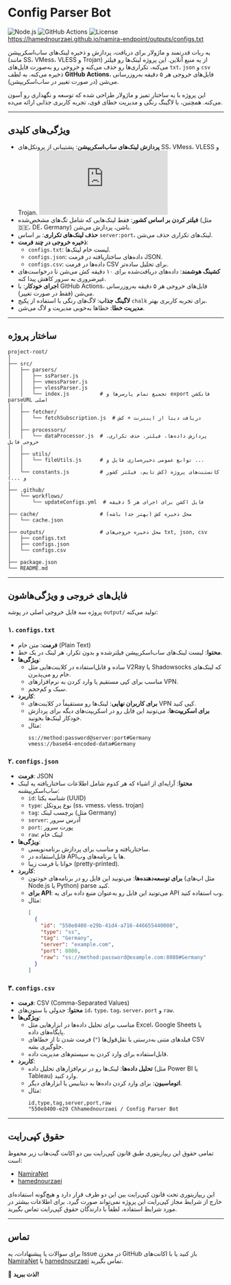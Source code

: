 # Config Parser Bot

![Node.js](https://img.shields.io/badge/Node.js-v18+-green)
![GitHub Actions](https://img.shields.io/badge/GitHub_Actions-Enabled-blue)
![License](https://img.shields.io/badge/License-Custom_Copyright-red)
https://hamednourzaei.github.io/namira-endpoint/outputs/configs.txt

یه ربات قدرتمند و ماژولار برای دریافت، پردازش و ذخیره لینک‌های ساب‌اسکریپشن (مانند SS، VMess، VLESS و Trojan) از یه منبع آنلاین. این پروژه لینک‌ها رو فیلتر می‌کنه، تکراری‌ها رو حذف می‌کنه و خروجی رو به‌صورت فایل‌های `txt`، `json` و `csv` ذخیره می‌کنه. به لطف **GitHub Actions**، فایل‌های خروجی هر ۵ دقیقه به‌روزرسانی می‌شن (در صورت تغییر در ساب‌اسکریپشن).

این پروژه با یه ساختار تمیز و ماژولار طراحی شده که توسعه و نگهداری رو آسون می‌کنه. همچنین، با لاگینگ رنگی و مدیریت خطای قوی، تجربه کاربری جذابی ارائه می‌ده.

---

## ویژگی‌های کلیدی

- **پردازش لینک‌های ساب‌اسکریپشن**: پشتیبانی از پروتکل‌های SS، VMess، VLESS و Trojan.
  ![subscription](https://hamednourzaei.github.io/namira-endpoint/outputs/configs.txt)
- **فیلتر کردن بر اساس کشور**: فقط لینک‌هایی که شامل تگ‌های مشخص‌شده (مثل 🇩🇪، DE، Germany) باشن، پردازش می‌شن.
- **حذف لینک‌های تکراری**: بر اساس `server:port`، لینک‌های تکراری حذف می‌شن.
- **ذخیره خروجی در چند فرمت**:
  - `configs.txt`: لیست خام لینک‌ها.
  - `configs.json`: داده‌های ساختاریافته در فرمت JSON.
  - `configs.csv`: داده‌ها در فرمت CSV برای تحلیل ساده‌تر.
- **کشینگ هوشمند**: داده‌های دریافت‌شده برای ۱۰ دقیقه کش می‌شن تا درخواست‌های غیرضروری به سرور کاهش پیدا کنه.
- **اجرای خودکار**: با GitHub Actions، فایل‌های خروجی هر ۵ دقیقه به‌روزرسانی می‌شن (فقط در صورت تغییر).
- **لاگینگ جذاب**: لاگ‌های رنگی با استفاده از پکیج `chalk` برای تجربه کاربری بهتر.
- **مدیریت خطا**: خطاها به‌خوبی مدیریت و لاگ می‌شن.

---

## ساختار پروژه

```
project-root/
│
├── src/
│   ├── parsers/
│   │   ├── ssParser.js
│   │   ├── vmessParser.js
│   │   ├── vlessParser.js
│   │   └── index.js          # تجمیع تمام پارسرها و export فانکشن parseURL اصلی
│   │
│   ├── fetcher/
│   │   └── fetchSubscription.js  # دریافت دیتا از اینترنت + کش
│   │
│   ├── processors/
│   │   └── dataProcessor.js  # پردازش داده‌ها، فیلتر، حذف تکراری، خروجی فایل
│   │
│   ├── utils/
│   │   └── fileUtils.js      # توابع عمومی ذخیره‌سازی فایل و ...
│   │
│   └── constants.js          # کانستنت‌های پروژه (کش تایم، فیلتر کشور و ...)
│
├── .github/
│   └── workflows/
│       └── updateConfigs.yml  # فایل اکشن برای اجرای هر 5 دقیقه
│
├── cache/                    # محل ذخیره کش (بهتر جدا باشه)
│   └── cache.json
│
├── outputs/                  # محل ذخیره خروجی‌های txt, json, csv
│   ├── configs.txt
│   ├── configs.json
│   └── configs.csv
│
├── package.json
└── README.md
```

---

## فایل‌های خروجی و ویژگی‌هاشون

پروژه سه فایل خروجی اصلی در پوشه `output/` تولید می‌کنه:

### ۱. `configs.txt`

- **فرمت**: متن خام (Plain Text)
- **محتوا**: لیست لینک‌های ساب‌اسکریپشن فیلترشده و بدون تکرار، هر لینک در یک خط.
- **ویژگی‌ها**:
  - ساده و قابل‌استفاده در کلاینت‌هایی مثل V2Ray یا Shadowsocks که لینک‌های خام رو می‌پذیرن.
  - مناسب برای کپی مستقیم یا وارد کردن به نرم‌افزارهای VPN.
  - سبک و کم‌حجم.
- **کاربرد**:
  - **برای کاربران نهایی**: لینک‌ها رو مستقیماً در کلاینت‌های VPN کپی کنید.
  - **برای اسکریپت‌ها**: می‌تونید این فایل رو در اسکریپت‌های دیگه برای پردازش خودکار لینک‌ها بخونید.
  - مثال:
    ```
    ss://method:password@server:port#Germany
    vmess://base64-encoded-data#Germany
    ```

### ۲. `configs.json`

- **فرمت**: JSON
- **محتوا**: آرایه‌ای از اشیاء که هر کدوم شامل اطلاعات ساختاریافته یه لینک ساب‌اسکریپشنه:
  - `id`: شناسه یکتا (UUID)
  - `type`: نوع پروتکل (ss، vmess، vless، trojan)
  - `tag`: برچسب لینک (مثل Germany)
  - `server`: آدرس سرور
  - `port`: پورت سرور
  - `raw`: لینک خام
- **ویژگی‌ها**:
  - ساختاریافته و مناسب برای پردازش برنامه‌نویسی.
  - قابل‌استفاده در APIها یا برنامه‌های وب.
  - خوانا با فرمت زیبا (pretty-printed).
- **کاربرد**:
  - **برای توسعه‌دهنده‌ها**: می‌تونید این فایل رو در برنامه‌های خودتون (مثل اپ‌های Node.js یا Python) parse کنید.
  - **برای API**: می‌تونید این فایل رو به‌عنوان منبع داده برای یه API وب استفاده کنید.
  - مثال:
    ```json
    [
      {
        "id": "550e8400-e29b-41d4-a716-446655440000",
        "type": "ss",
        "tag": "Germany",
        "server": "example.com",
        "port": 8080,
        "raw": "ss://method:password@example.com:8080#Germany"
      }
    ]
    ```

### ۳. `configs.csv`

- **فرمت**: CSV (Comma-Separated Values)
- **محتوا**: جدولی با ستون‌های `id`، `type`، `tag`، `server`، `port` و `raw`.
- **ویژگی‌ها**:
  - مناسب برای تحلیل داده‌ها در ابزارهایی مثل Excel، Google Sheets یا پایگاه‌های داده.
  - فیلدهای متنی به‌درستی با نقل‌قول‌ها (`"`) فرمت شدن تا از خطاهای CSV جلوگیری بشه.
  - قابل‌استفاده برای وارد کردن به سیستم‌های مدیریت داده.
- **کاربرد**:
  - **تحلیل داده‌ها**: لینک‌ها رو در نرم‌افزارهای تحلیل داده (مثل Power BI یا Tableau) وارد کنید.
  - **اتوماسیون**: برای وارد کردن داده‌ها به دیتابیس یا ابزارهای دیگر.
  - مثال:
    ```
    id,type,tag,server,port,raw
    "550e8400-e29 Chhamednourzaei / Config Parser Bot
    ```

---

## حقوق کپی‌رایت

تمامی حقوق این ریپازیتوری طبق قانون کپی‌رایت بین دو اکانت گیت‌هاب زیر محفوظ است:

- [NamiraNet](https://github.com/NamiraNet)
- [hamednourzaei](https://github.com/hamednourzaei)

این ریپازیتوری تحت قانون کپی‌رایت بین این دو طرف قرار دارد و هیچ‌گونه استفاده‌ای خارج از شرایط مجاز کپی‌رایت این پروژه نمی‌تواند صورت گیرد. برای اطلاعات بیشتر در مورد شرایط استفاده، لطفاً با دارندگان حقوق کپی‌رایت تماس بگیرید.

---

## تماس

برای سوالات یا پیشنهادات، یه Issue در مخزن GitHub باز کنید یا با اکانت‌های [NamiraNet](https://github.com/NamiraNet) یا [hamednourzaei](https://github.com/hamednourzaei) تماس بگیرید.

🚀 **لذت ببرید!**
